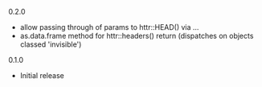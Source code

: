 0.2.0
* allow passing through of params to httr::HEAD() via ...
* as.data.frame method for httr::headers() return (dispatches on
  objects classed 'invisible')

0.1.0 
* Initial release
